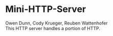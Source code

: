# Mini-HTTP-Server
Owen Dunn, Cody Krueger, Reuben Wattenhofer </br>
This HTTP server handles a portion of HTTP. 
